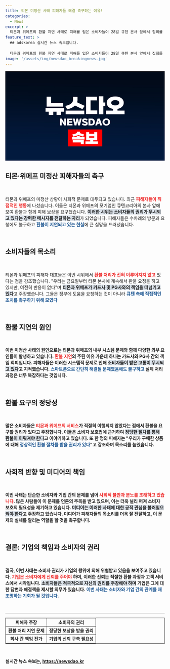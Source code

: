 ```yaml
---
title: 티몬 미정산 사태 피해자들 해결 촉구하는 이유!
categories:
  - News
excerpt: >
  티몬과 위메프의 환불 지연 사태로 피해를 입은 소비자들이 28일 큐텐 본사 앞에서 집회를 열고 즉각적인 환불 및 대책을 촉구했다. 그들은 숨지 말고 나와라 등의 구호를 외치며 책임 회피를 마감하고 실질적인 해결을 요구했다.
feature_text: >
  ## adskorea 실시간 뉴스 속보입니다.

  티몬과 위메프의 환불 지연 사태로 피해를 입은 소비자들이 28일 큐텐 본사 앞에서 집회를 열고 즉각적인 환불 및 대책을 촉구했다. 그들은 숨지 말고 나와라 등의 구호를 외치며 책임 회피를 마감하고 실질적인 해결을 요구했다.
image: '/assets/img/newsdao_breakingnews.jpg'
---
```


<p><img src="/assets/img/newsdao_breakingnews.jpg" alt="adskorea 속보" /></p>

<h2 data-ke-size="size26">티몬·위메프 미정산 피해자들의 촉구</h2>

<p data-ke-size="size16">&nbsp;</p>

<p>티몬과 위메프의 미정산 상황이 사회적 문제로 대두되고 있습니다. 최근 <b><span style="color: #ee2323;">피해자들이 직접적인 행동</span></b>에 나섰습니다. 이들은 티몬과 위메프의 모기업인 큐텐코리아의 본사 앞에 모여 환불과 함께 피해 보상을 요구했습니다. <b><span style="background-color: #21538527;">이러한 시위는 소비자들의 권리가 무시되고 있다는 강력한 메시지를 전달하는 자리</span></b>가 되었습니다. 피해자들은 수차례의 방문과 요청에도 불구하고 <b><span style="color: #1a5490;">환불이 지연되고 있는 현실</span></b>에 큰 실망을 드러냈습니다.</p>

<p data-ke-size="size16">&nbsp;</p>

<h2 data-ke-size="size26">소비자들의 목소리</h2>

<p data-ke-size="size16">&nbsp;</p>

<p>티몬과 위메프의 피해자 대표들은 이번 시위에서 <b><span style="color: #ee2323;">환불 처리가 전혀 이루어지지 않고</span></b> 있다는 점을 강조했습니다. "우리는 금요일부터 티몬 본사에 계속해서 환불 요청을 하고 있지만, 여전히 반응이 없다"며 <b><span style="background-color: #21538527;">티몬과 위메프가 카드사 및 PG사와의 책임을 떠넘기고 있다</span></b>고 주장했습니다. 그들은 정부에 도움을 요청하는 것이 아니라 <b><span style="color: #1a5490;">큐텐 측에 직접적인 조치를 촉구하기 위해 모였다</span></b고 설명했습니다.</p>

<p data-ke-size="size16">&nbsp;</p>

<h2 data-ke-size="size26">환불 지연의 원인</h2>

<p data-ke-size="size16">&nbsp;</p>

<p>이번 미정산 사태의 원인으로는 티몬과 위메프의 내부 시스템 문제와 함께 다양한 외부 요인들이 발생하고 있습니다. <b><span style="color: #ee2323;">환불 지연</span></b>의 주된 이유 가운데 하나는 카드사와 PG사 간의 책임 회피입니다. 피해자들은 이러한 시스템적 문제로 인해 <b><span style="background-color: #21538527;">소비자들이 받은 고통이 무시되고 있다</span></b>고 지적했습니다. <b><span style="color: #1a5490;">스마트폰으로 간단히 해결될 문제였음에도 불구하고</span></b> 실제 처리 과정은 너무 복잡하다는 것입니다.</p>

<p data-ke-size="size16">&nbsp;</p>

<h2 data-ke-size="size26">환불 요구의 정당성</h2>

<p data-ke-size="size16">&nbsp;</p>

<p>많은 소비자들은 <b><span style="color: #ee2323;">티몬과 위메프의 서비스</span></b>가 적절히 이행되지 않았다는 점에서 환불을 요구할 권리가 있다고 주장합니다. 이들은 소비자 보호법에 근거하여 <b><span style="background-color: #21538527;">정당한 절차를 통해 환불이 이뤄져야 한다</span></b>고 이야기하고 있습니다. 또 한 명의 피해자는 "우리가 구매한 상품에 대해 <b><span style="color: #1a5490;">정상적인 환불 절차를 받을 권리가 있다</span></b>"고 강조하며 목소리를 높였습니다.</p>

<p data-ke-size="size16">&nbsp;</p>

<h2 data-ke-size="size26">사회적 반향 및 미디어의 책임</h2>

<p data-ke-size="size16">&nbsp;</p>

<p>이번 사태는 단순한 소비자와 기업 간의 문제를 넘어 <b><span style="color: #ee2323;">사회적 불만과 분노를 초래하고 있습니다</span></b>. 많은 사람들이 이 문제를 언론의 주목을 받고 있으며, 이는 더욱 널리 퍼져 소비자 보호의 필요성을 제기하고 있습니다. <b><span style="background-color: #21538527;">미디어는 이러한 사태에 대한 공적 관심을 불러일으켜야 한다</span></b>고 주장하고 있습니다. 미디어가 피해자들의 목소리를 더욱 잘 전달하고, 이 문제의 실체를 알리는 역할을 할 것을 촉구합니다.</p>

<p data-ke-size="size16">&nbsp;</p>

<h2 data-ke-size="size26">결론: 기업의 책임과 소비자의 권리</h2>

<p data-ke-size="size16">&nbsp;</p>

<p>결국, 이번 사태는 소비자 권리가 기업의 행위에 의해 위협받고 있음을 보여주고 있습니다. <b><span style="color: #ee2323;">기업은 소비자에게 신뢰를 주어야</span></b> 하며, 이러한 신뢰는 적절한 환불 과정과 고객 서비스에서 시작됩니다. <b><span style="background-color: #21538527;">소비자들은 적극적으로 자신의 권리를 주장해야 하며</span></b> 기업은 그에 대한 답변과 해결책을 제시할 의무가 있습니다. <b><span style="color: #1a5490;">이번 사태는 소비자와 기업 간의 관계를 재조명하는 기회가 될 것입니다</span></b>.</p>

<p data-ke-size="size16">&nbsp;</p>

<hr>

<table style="width: 100%; border-collapse: collapse;" border="1">
  <tr>
    <td style="text-align: center; height: 17px;"><b>피해자 주장</b></td>
    <td style="text-align: center; height: 17px;"><b>소비자의 권리</b></td>
  </tr>
  <tr>
    <td style="text-align: center; height: 17px;"><b>환불 처리 지연 문제</b></td>
    <td style="text-align: center; height: 17px;"><b>정당한 보상을 받을 권리</b></td>
  </tr>
  <tr>
    <td style="text-align: center; height: 17px;"><b>회사 간 책임 전가</b></td>
    <td style="text-align: center; height: 17px;"><b>기업의 신뢰 구축 필요성</b></td>
  </tr>
</table>

<p data-ke-size="size16">&nbsp;</p>
실시간 뉴스 속보는, <a href="https://newsdao.kr" rel="dofollow">https://newsdao.kr</a>


